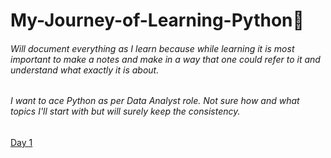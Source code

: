 # My-Journey-of-Learning-Python:snake:
###### Will document everything as I learn because while learning it is most important to make a notes and make in a way that one could refer to it and understand what exactly it is about. 
###### I want to ace Python as per Data Analyst role. Not sure how and what topics I'll start with but will surely keep the consistency.


[Day 1](https://github.com/Shailejaa/My-Journey-of-Python/blob/main/Day%201.md)
